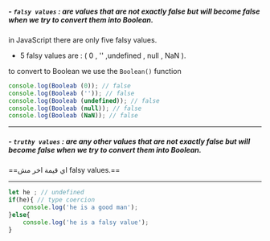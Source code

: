 
##### - `falsy values`  : are values that are not exactly false   but will become false when we try to convert them into  Boolean.

in JavaScript there are only five falsy values.

- 5 falsy values are : ( 0 , '' ,undefined , null , NaN ).

to convert to Boolean we use the `Boolean()` function

```js
console.log(Booleab (0)); // false
console.log(Booleab ('')); // false
console.log(Booleab (undefined)); // false
console.log(Booleab (null)); // false
console.log(Booleab (NaN)); // false
```
------------------------------------
##### - `truthy values` : are any other values that are not exactly false   but will become false when we try to convert them into  Boolean.
==اي قيمة اخر مش falsy values.==



----------------------------------------------

```js
let he ; // undefined
if(he){ // type coercion
	console.log('he is a good man');
}else{
	console.log('he is a falsy value');
}
```